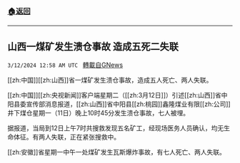 ###  [:house:返回](README.md)
---


## 山西一煤矿发生溃仓事故 造成五死二失联
`3/12/2024 12:58 AM UTC ` [轉載自GNews](https://gnews.org/articles/2385727)

[[zh:中国]][[zh:山西]]省一煤矿发生溃仓事故，造成五人死亡、两人失联。

[[zh:中国]][[zh:央视新闻]]客户端星期二（[[zh:3月12日]]）引述[[zh:山西]]省中阳县委宣传部消息报道，[[zh:山西]]省中阳县[[zh:桃园]]鑫隆煤业有限[[zh:公司]]井下煤仓星期一（11日）晚上10时45分发生溃仓事故，七人被埋。

据报道，当局到12日上午7时共搜救发现五名矿工，经现场医务人员确认，均无生命体征。有两人失联，正在紧张搜救中。

[[zh:安徽]]省星期一中午一处煤矿发生瓦斯爆炸事故，有七人死亡、两人失联。
